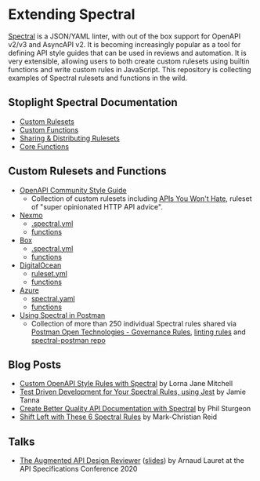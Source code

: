 # Extending Spectral

[Spectral](https://github.com/stoplightio/spectral) is a JSON/YAML linter, with
out of the box support for OpenAPI v2/v3 and AsyncAPI v2. It is becoming
increasingly popular as a tool for defining API style guides that can be used in
reviews and automation. It is very extensible, allowing users to both create
custom rulesets using builtin functions and write custom rules in JavaScript.
This repository is collecting examples of Spectral rulesets and functions in the
wild.

## Stoplight Spectral Documentation

* [Custom Rulesets](https://meta.stoplight.io/docs/spectral/docs/guides/4-custom-rulesets.md)
* [Custom Functions](https://meta.stoplight.io/docs/spectral/docs/guides/5-custom-functions.md)
* [Sharing & Distributing Rulesets](https://meta.stoplight.io/docs/spectral/docs/guides/7-sharing-rulesets.md)
* [Core Functions](https://meta.stoplight.io/docs/spectral/docs/reference/functions.md)

## Custom Rulesets and Functions

* [OpenAPI Community Style Guide](https://github.com/openapi-contrib/style-guides)
  - Collection of custom rulesets including [APIs You Won't Hate](https://github.com/openapi-contrib/style-guides/blob/master/apisyouwonthate.yml), ruleset of "super opinionated HTTP API advice".
* [Nexmo](https://github.com/Nexmo/api-specification)
  - [.spectral.yml](https://github.com/Nexmo/api-specification/blob/master/.spectral.yml)
  - [functions](https://github.com/Nexmo/api-specification/tree/master/functions)
* [Box](https://github.com/box/box-openapi)
  - [.spectral.yml](https://github.com/box/box-openapi/blob/main/.spectral.yml)
  - [functions](https://github.com/box/box-openapi/tree/main/src/spectral)
* [DigitalOcean](https://github.com/digitalocean/openapi)
  - [ruleset.yml](https://github.com/digitalocean/openapi/blob/main/spectral/ruleset.yml)
  - [functions](https://github.com/digitalocean/openapi/tree/main/spectral/functions)
* [Azure](https://github.com/Azure/azure-api-style-guide)
  - [spectral.yaml](https://github.com/Azure/azure-api-style-guide/blob/main/spectral.yaml)
  - [functions](https://github.com/Azure/azure-api-style-guide/tree/main/functions)
* [Using Spectral in Postman](https://learning.postman.com/docs/api-governance/configurable-rules/spectral/)
  * Collection of more than 250 individual Spectral rules shared via [Postman Open Technologies - Governance Rules](https://www.postman.com/postman/workspace/postman-open-technologies-governance-rules/overview), [linting rules](https://github.com/postman-open-technologies/linting-rules/tree/main/_rules) and [spectral-postman repo](https://github.com/postmanlabs/spectral-postman/blob/master/.spectral.yaml)

## Blog Posts

* [Custom OpenAPI Style Rules with Spectral](https://lornajane.net/posts/2020/custom-openapi-style-rules-with-spectral) by Lorna Jane Mitchell
* [Test Driven Development for Your Spectral Rules, using Jest](https://www.jvt.me/posts/2021/12/22/spectral-jest/) by Jamie Tanna
* [Create Better Quality API Documentation with Spectral](https://blog.stoplight.io/create-better-quality-api-documentation-with-spectral) by Phil Sturgeon
* [Shift Left with These 6 Spectral Rules](https://blog.postman.com/shift-left-with-spectral-rules/) by Mark-Christian Reid

## Talks

* [The Augmented API Design Reviewer](https://www.youtube.com/watch?v=MAHW5DmM9j4) ([slides](https://speakerdeck.com/arnaudlauret/the-augmented-api-design-reviewer)) by Arnaud Lauret at the API Specifications Conference 2020
